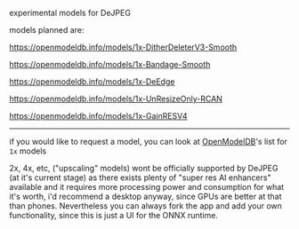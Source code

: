 experimental models for DeJPEG

models planned are:

https://openmodeldb.info/models/1x-DitherDeleterV3-Smooth

https://openmodeldb.info/models/1x-Bandage-Smooth

https://openmodeldb.info/models/1x-DeEdge

https://openmodeldb.info/models/1x-UnResizeOnly-RCAN

https://openmodeldb.info/models/1x-GainRESV4

----

if you would like to request a model, you can look at [OpenModelDB](https://openmodeldb.info/?t=scale%3A1)'s list for `1x` models

2x, 4x, etc, ("upscaling" models) wont be officially supported by DeJPEG (at it's current stage) as there exists plenty of "super res AI enhancers" available and it requires more processing power and consumption for what it's worth, i'd recommend a desktop anyway, since GPUs are better at that than phones. Nevertheless you can always fork the app and add your own functionality, since this is just a UI for the ONNX runtime.
